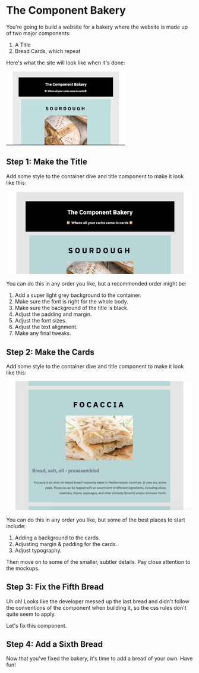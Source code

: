 # The Component Bakery

You're going to build a website for a bakery where the website is made up of two major components:

1. A Title
2. Bread Cards, which repeat

Here's what the site will look like when it's done:

![preview](https://github.com/upperlinecode/bakery-html-components/blob/master/mockups/bread.gif?raw=true)

## Step 1: Make the Title

Add some style to the container dive and title component to make it look like this:

![Header](https://github.com/upperlinecode/bakery-html-components/blob/master/mockups/title.png?raw=true)

You can do this in any order you like, but a recommended order might be:

1. Add a super light grey background to the container.
2. Make sure the font is right for the whole body.
3. Make sure the background of the title is black.
4. Adjust the padding and margin.
5. Adjust the font sizes.
6. Adjust the text alignment.
7. Make any final tweaks.

## Step 2: Make the Cards

Add some style to the container dive and title component to make it look like this:

![Cards](https://github.com/upperlinecode/bakery-html-components/blob/master/mockups/breadcard.png?raw=true)

You can do this in any order you like, but some of the best places to start include:

1. Adding a background to the cards.
2. Adjusting margin & padding for the cards.
3. Adjust typography.

Then move on to some of the smaller, subtler details. Pay close attention to the mockups.

## Step 3: Fix the Fifth Bread

Uh oh! Looks like the developer messed up the last bread and didn't follow the conventions of the component when building it, so the css rules don't quite seem to apply.

Let's fix this component.

## Step 4: Add a Sixth Bread

Now that you've fixed the bakery, it's time to add a bread of your own. Have fun!
